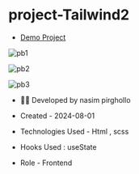 # project-Tailwind2
 - [Demo Project](https://nasim1380p.github.io/project-Tailwind2/)

  
![pb1](https://github.com/Nasim1380p/project5-bootstrap/assets/155636802/cc08d7c3-095b-402a-8bd6-6fd778be8fa9)

![pb2](https://github.com/Nasim1380p/project5-bootstrap/assets/155636802/8866bf06-333e-47c8-af0a-692c9b3fa72d)



![pb3](https://github.com/Nasim1380p/project5-bootstrap/assets/155636802/98e96497-42b7-4718-80f9-581d1ce6f27e)
- 👩‍🎓 Developed by nasim pirghollo

- Created - 2024-08-01

- Technologies Used - Html , scss  

- Hooks Used : useState 

- Role - Frontend
